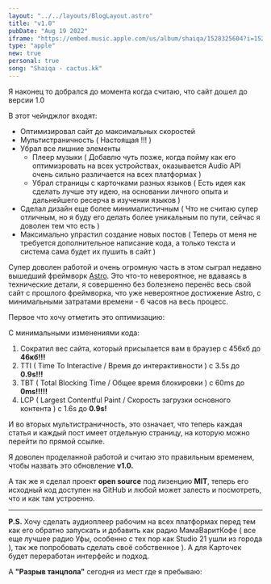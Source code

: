 ```yaml
---
layout: "../../layouts/BlogLayout.astro"
title: "v1.0"
pubDate: "Aug 19 2022"
iframe: "https://embed.music.apple.com/us/album/shaiqa/1528325604?i=1528325801"
type: "apple"
new: true
personal: true
song: "Shaiqa - cactus.kk"
---
```


Я наконец то добрался до момента когда считаю, что сайт дошел до версии 1.0

В этот чейнджлог входят:

- Оптимизировал сайт до максимальных скоростей
- Мультистраничность ( Настоящая !!! )
- Убрал все лишние элементы
   - Плеер музыки ( Добавлю чуть позже, когда пойму как его оптимизровать на всех устройствах, оказывается Audio API очень сильно различается на всех платформах )
   - Убрал страницы с карточками разных языков ( Есть идея как сделать лучше эту идею, на основании личного опыта и дальнейшего ресерча в изучении языков )
- Сделал дизайн еще более минималистичным ( Что не считаю супер отличным, но я буду его делать более уникальным по пути, сейчас я доволен тем что есть )
- Максимально упрастил создание новых постов ( Теперь от меня не требуется дополнительное написание кода, а только текста и система сама будет их пушить в сайт )

Супер доволен работой и очень огромную часть в этом сыграл недавно вышедший фреймворк [Astro](https://astro.build). Это что-то невероятное, не вдаваясь в технические детали, я совершенно без болезнено перенёс весь свой сайт с прошлого фреймворка, что уже невероятное достижение Astro, с минимальными затратами времени - 6 часов на весь процесс.

Первое что хочу отметить это оптимизацию:

С минимальными изменениями кода:

1. Сократил вес сайта, который присылается вам в браузер с 456кб до **46кб!!!**
2. TTI ( Time To Interactive / Время до интерактивности ) с 3.5s до **0.9s!!!**
3. TBT ( Total Blocking Time / Общее время блокировки ) с 60ms до **0ms!!!!!**
4. LCP ( Largest Contentful Paint / Скорость загрузки основного контента ) с 1.6s до **0.9s!**

И во вторых мультистраничность, это означает, что теперь каждая статья и каждый пост имеет отдельную страницу, на которую можно перейти по прямой ссылке.

Я доволен проделанной работой и считаю это правильным временем, чтобы назвать это обновление **v1.0.**

А так же я сделал проект **open source** под лизенцию **MIT**, теперь его исходный код доступен на GitHub и любой может залесть и посмотреть, что и как там устроенно.

---

**P.S.** Хочу сделать аудиоплеер рабочим на всех платформах перед тем как его обратно запускать и добавить как радио МамаВаритКофе ( все еще лучшее радио Уфы, особенно с тех пор как Studio 21 ушли из города ), так же попробовать сделать своё собственное ). А для Карточек будет переработан интерфейс и подход.

А **"Разрыв танцпола"** сегодня из мест где я пребываю:

